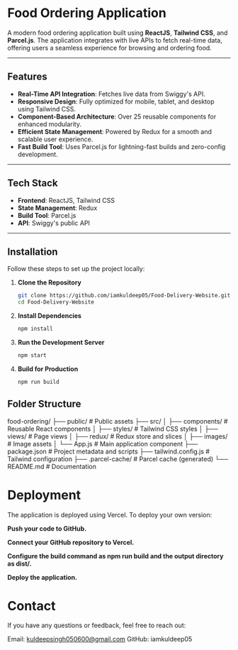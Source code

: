 # Food Ordering Application

A modern food ordering application built using **ReactJS**, **Tailwind CSS**, and **Parcel.js**. The application integrates with live APIs to fetch real-time data, offering users a seamless experience for browsing and ordering food.

---

## Features

- **Real-Time API Integration**: Fetches live data from Swiggy's API.
- **Responsive Design**: Fully optimized for mobile, tablet, and desktop using Tailwind CSS.
- **Component-Based Architecture**: Over 25 reusable components for enhanced modularity.
- **Efficient State Management**: Powered by Redux for a smooth and scalable user experience.
- **Fast Build Tool**: Uses Parcel.js for lightning-fast builds and zero-config development.

---

## Tech Stack

- **Frontend**: ReactJS, Tailwind CSS
- **State Management**: Redux
- **Build Tool**: Parcel.js
- **API**: Swiggy's public API

---

## Installation

Follow these steps to set up the project locally:

1. **Clone the Repository**
   ```bash
   git clone https://github.com/iamkuldeep05/Food-Delivery-Website.git
   cd Food-Delivery-Website

2. **Install Dependencies**
    ```bash
    npm install

3. **Run the Development Server**
    ```bash
    npm start
    
4. **Build for Production**
    ```bash
    npm run build
    
## Folder Structure
food-ordering/
├── public/                 # Public assets
├── src/
│   ├── components/         # Reusable React components
│   ├── styles/             # Tailwind CSS styles
│   ├── views/              # Page views
│   ├── redux/              # Redux store and slices
│   ├── images/             # Image assets
│   └── App.js              # Main application component
├── package.json            # Project metadata and scripts
├── tailwind.config.js      # Tailwind configuration
├── .parcel-cache/          # Parcel cache (generated)
└── README.md               # Documentation

# Deployment

The application is deployed using Vercel. To deploy your own version:

**Push your code to GitHub.**

**Connect your GitHub repository to Vercel.**

**Configure the build command as npm run build and the output directory as dist/.**

**Deploy the application.**

# Contact

If you have any questions or feedback, feel free to reach out:

Email: kuldeepsingh050600@gmail.com
GitHub: iamkuldeep05